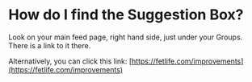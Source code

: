 # How do I find the Suggestion Box?

Look on your main feed page, right hand side, just under your Groups. There is a link to it there.

Alternatively, you can click this link: [https://fetlife.com/improvements](https://fetlife.com/improvements)
